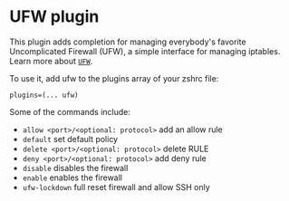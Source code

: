 # UFW plugin

This plugin adds completion for managing everybody's favorite Uncomplicated Firewall (UFW),
a simple interface for managing iptables. Learn more about [`UFW`](https://wiki.ubuntu.com/UncomplicatedFirewall).

To use it, add ufw to the plugins array of your zshrc file:
```
plugins=(... ufw)
```

Some of the commands include:

* `allow <port>/<optional: protocol>` add an allow rule
* `default` set default policy
* `delete <port>/<optional: protocol>` delete RULE
* `deny <port>/<optional: protocol>` add deny rule
* `disable` disables the firewall
* `enable` enables the firewall
* `ufw-lockdown` full reset firewall and allow SSH only
